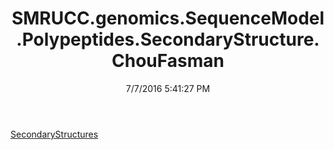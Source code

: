 ﻿---
title: SMRUCC.genomics.SequenceModel.Polypeptides.SecondaryStructure.ChouFasman
date: 7/7/2016 5:41:27 PM
---

[SecondaryStructures](T-SMRUCC.genomics.SequenceModel.Polypeptides.SecondaryStructure.ChouFasman.SecondaryStructures.html)
